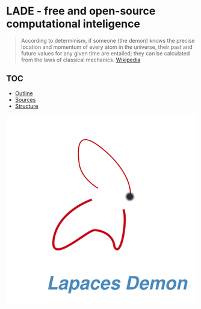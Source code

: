 # LADE - free and open-source computational inteligence
> According to determinism, if someone (the demon) knows the precise location and momentum of every atom in the universe, their past and future values for any given time are entailed; they can be calculated from the laws of classical mechanics. [Wikipedia](https://en.m.wikipedia.org/wiki/Laplace%27s_demon)
> 
## TOC
- [Outline](./org-files/outline_/outline.org)
- [Sources](./org-files/sources_/sources.org)
- [Structure](./org-files/sources_/structure.txt)

![Logo](./design/logo/design-01.png)

